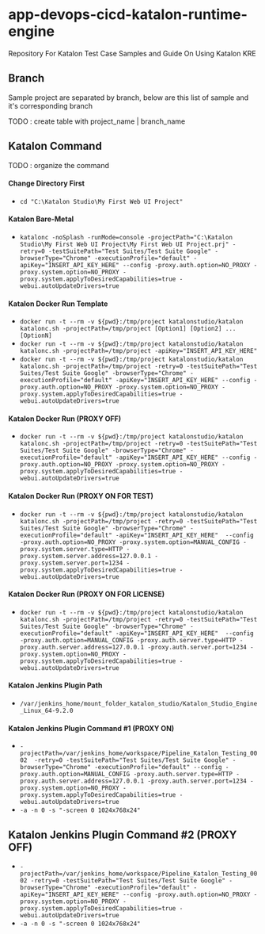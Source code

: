 # app-devops-cicd-katalon-runtime-engine
Repository For Katalon Test Case Samples and Guide On Using Katalon KRE

## Branch
Sample project are separated by branch, below are this list of sample and it's corresponding branch

TODO : create table with project_name | branch_name

## Katalon Command

TODO : organize the command


#### Change Directory First
- `cd "C:\Katalon Studio\My First Web UI Project"`

#### Katalon Bare-Metal
- `katalonc -noSplash -runMode=console -projectPath="C:\Katalon Studio\My First Web UI Project\My First Web UI Project.prj" -retry=0 -testSuitePath="Test Suites/Test Suite Google" -browserType="Chrome" -executionProfile="default" -apiKey="INSERT_API_KEY_HERE" --config -proxy.auth.option=NO_PROXY -proxy.system.option=NO_PROXY -proxy.system.applyToDesiredCapabilities=true -webui.autoUpdateDrivers=true`

#### Katalon Docker Run Template
- `docker run -t --rm -v ${pwd}:/tmp/project katalonstudio/katalon katalonc.sh -projectPath=/tmp/project [Option1] [Option2] ... [OptionN]`
- `docker run -t --rm -v ${pwd}:/tmp/project katalonstudio/katalon katalonc.sh -projectPath=/tmp/project -apiKey="INSERT_API_KEY_HERE"`
- `docker run -t --rm -v ${pwd}:/tmp/project katalonstudio/katalon katalonc.sh -projectPath=/tmp/project -retry=0 -testSuitePath="Test Suites/Test Suite Google" -browserType="Chrome" -executionProfile="default" -apiKey="INSERT_API_KEY_HERE" --config -proxy.auth.option=NO_PROXY -proxy.system.option=NO_PROXY -proxy.system.applyToDesiredCapabilities=true -webui.autoUpdateDrivers=true`

#### Katalon Docker Run (PROXY OFF)
- `docker run -t --rm -v ${pwd}:/tmp/project katalonstudio/katalon katalonc.sh -projectPath=/tmp/project -retry=0 -testSuitePath="Test Suites/Test Suite Google" -browserType="Chrome" -executionProfile="default" -apiKey="INSERT_API_KEY_HERE" --config -proxy.auth.option=NO_PROXY -proxy.system.option=NO_PROXY -proxy.system.applyToDesiredCapabilities=true -webui.autoUpdateDrivers=true`

#### Katalon Docker Run (PROXY ON FOR TEST) 
- `docker run -t --rm -v ${pwd}:/tmp/project katalonstudio/katalon katalonc.sh -projectPath=/tmp/project -retry=0 -testSuitePath="Test Suites/Test Suite Google" -browserType="Chrome" -executionProfile="default" -apiKey="INSERT_API_KEY_HERE"  --config -proxy.auth.option=NO_PROXY -proxy.system.option=MANUAL_CONFIG -proxy.system.server.type=HTTP -proxy.system.server.address=127.0.0.1 -proxy.system.server.port=1234 -proxy.system.applyToDesiredCapabilities=true -webui.autoUpdateDrivers=true`

#### Katalon Docker Run (PROXY ON FOR LICENSE)
- `docker run -t --rm -v ${pwd}:/tmp/project katalonstudio/katalon katalonc.sh -projectPath=/tmp/project -retry=0 -testSuitePath="Test Suites/Test Suite Google" -browserType="Chrome" -executionProfile="default" -apiKey="INSERT_API_KEY_HERE"  --config -proxy.auth.option=MANUAL_CONFIG -proxy.auth.server.type=HTTP -proxy.auth.server.address=127.0.0.1 -proxy.auth.server.port=1234 -proxy.system.option=NO_PROXY -proxy.system.applyToDesiredCapabilities=true -webui.autoUpdateDrivers=true`

#### Katalon Jenkins Plugin Path
- `/var/jenkins_home/mount_folder_katalon_studio/Katalon_Studio_Engine_Linux_64-9.2.0`

#### Katalon Jenkins Plugin Command #1 (PROXY ON)
- `-projectPath=/var/jenkins_home/workspace/Pipeline_Katalon_Testing_0002  -retry=0 -testSuitePath="Test Suites/Test Suite Google" -browserType="Chrome" -executionProfile="default" --config -proxy.auth.option=MANUAL_CONFIG -proxy.auth.server.type=HTTP -proxy.auth.server.address=127.0.0.1 -proxy.auth.server.port=1234 -proxy.system.option=NO_PROXY -proxy.system.applyToDesiredCapabilities=true -webui.autoUpdateDrivers=true`
- `-a -n 0 -s "-screen 0 1024x768x24"`

## Katalon Jenkins Plugin Command #2 (PROXY OFF)
- `-projectPath=/var/jenkins_home/workspace/Pipeline_Katalon_Testing_0002 -retry=0 -testSuitePath="Test Suites/Test Suite Google" -browserType="Chrome" -executionProfile="default" -apiKey="INSERT_API_KEY_HERE" --config -proxy.auth.option=NO_PROXY -proxy.system.option=NO_PROXY -proxy.system.applyToDesiredCapabilities=true -webui.autoUpdateDrivers=true`
- `-a -n 0 -s "-screen 0 1024x768x24"`
